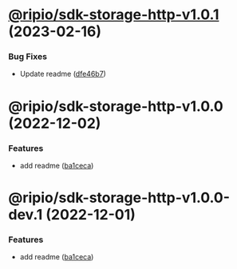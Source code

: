 # [@ripio/sdk-storage-http-v1.0.1](https://github.com/ripio/sdkjs/compare/@ripio/sdk-storage-http-v1.0.0...@ripio/sdk-storage-http-v1.0.1) (2023-02-16)


### Bug Fixes

* Update readme ([dfe46b7](https://github.com/ripio/sdkjs/commit/dfe46b7eb9a9412f5fb0043732cad7f193110d71))

# @ripio/sdk-storage-http-v1.0.0 (2022-12-02)


### Features

* add readme ([ba1ceca](https://github.com/ripio/sdkjs/commit/ba1ceca88498d12c51eafc5051b087d20f28623a))

# @ripio/sdk-storage-http-v1.0.0-dev.1 (2022-12-01)


### Features

* add readme ([ba1ceca](https://github.com/ripio/sdkjs/commit/ba1ceca88498d12c51eafc5051b087d20f28623a))
